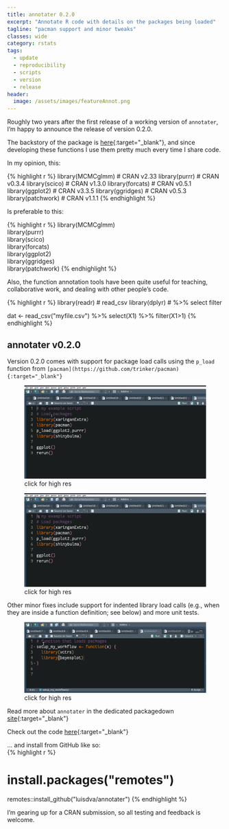```yaml
---
title: annotater 0.2.0
excerpt: "Annotate R code with details on the packages being loaded"
tagline: "pacman support and minor tweaks"
classes: wide
category: rstats
tags: 
  - update
  - reproducibility
  - scripts
  - version
  - release
header: 
  image: /assets/images/featureAnnot.png
---
```


Roughly two years after the first release of a working version of `annotater`, I’m happy to announce the release of version 0.2.0.


The backstory of the package is [here](https://luisdva.github.io/rstats/annotater/){:target="_blank"}, and since developing these functions I use them pretty much every time I share code. 

In my opinion, this:

{% highlight r %}
library(MCMCglmm)  # CRAN v2.33
library(purrr)     # CRAN v0.3.4
library(scico)     # CRAN v1.3.0
library(forcats)   # CRAN v0.5.1
library(ggplot2)   # CRAN v3.3.5
library(ggridges)  # CRAN v0.5.3
library(patchwork) # CRAN v1.1.1
{% endhighlight %}

Is preferable to this:

{% highlight r %}
library(MCMCglmm)  
library(purrr)     
library(scico)     
library(forcats)   
library(ggplot2)   
library(ggridges)  
library(patchwork) 
{% endhighlight %}


Also, the function annotation tools have been quite useful for teaching, collaborative work, and dealing with other people’s code. 

{% highlight r %}
library(readr) # read_csv
library(dplyr) # %>% select filter

dat <- read_csv("myfile.csv") %>% select(X1) %>% filter(X1>1)
{% endhighlight %}

## annotater v0.2.0 

Version 0.2.0 comes with support for package load calls using the `p_load` function from `[pacman](https://github.com/trinker/pacman){:target="_blank"}` 

<figure>
    <a href="/assets/images/annotpacmanRepos.gif"><img src="/assets/images/annotpacmanRepos.gif"></a>
        <figcaption>click for high res</figcaption>
</figure>

<figure>
    <a href="/assets/images/annotpacmanFns.gif"><img src="/assets/images/annotpacmanFns.gif" width= "900"></a>
        <figcaption>click for high res</figcaption>
</figure>

Other minor fixes include support for indented library load calls (e.g., when they are inside a function definition; see below) and more unit tests. 

<figure>
    <a href="/assets/images/annotateindented.gif"><img src="/assets/images/annotateindented.gif" ></a>
        <figcaption>click for high res</figcaption>
</figure>


Read more about `annotater` in the dedicated packagedown [site](https://annotater.liomys.mx){:target="_blank"}   

Check out the code [here](https://github.com/luisDVA/annotater){:target="_blank"}  


… and install from GitHub like so:  
{% highlight r %}
# install.packages("remotes")
remotes::install_github("luisdva/annotater")
{% endhighlight %}

I’m gearing up for a CRAN submission, so all testing and feedback is welcome.
